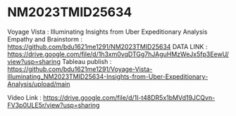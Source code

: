 # NM2023TMID25634
Voyage Vista : Illuminating  Insights from Uber Expeditionary Analysis
Empathy and Brainstorm :
		https://github.com/bdu1621me1291/NM2023TMID25634
DATA LINK : 
   		https://drive.google.com/file/d/1h3xm0vqDTGg7hJAguHMzWeJx5fp3EewU/view?usp=sharing
Tableau publish	:																					https://github.com/bdu1621me1291/Voyage-Vista-Illuminating_NM2023TMID25634-Insights-from-Uber-Expeditionary-Analysis/upload/main
								
Video Link :
	https://drive.google.com/file/d/1I-t48DR5x1bMVd19JCQvn-FV3p0ULE5r/view?usp=sharing

